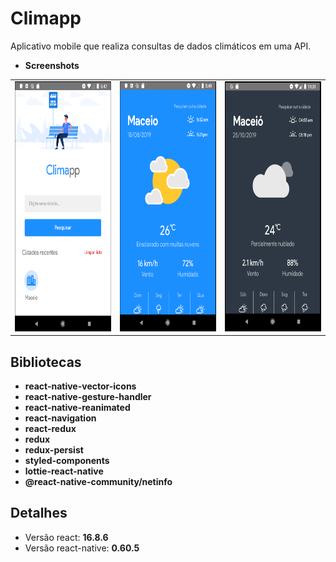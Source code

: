 # Climapp

Aplicativo mobile que realiza consultas de dados climáticos em uma API.

* **Screenshots**
<table>
  <tr align="center">
    <td><img src="https://github.com/flame-studio/Climapp/blob/master/screen1.PNG" width="240" height="400">      </td>
    <td><img src="https://github.com/flame-studio/Climapp/blob/master/screen2.PNG" width="240" height="400">      </td>
    <td><img src="https://github.com/flame-studio/Climapp/blob/master/1.PNG" width="240" height="400">      </td>
  </tr>
</table>

## Bibliotecas
* **react-native-vector-icons**
* **react-native-gesture-handler**
* **react-native-reanimated**
* **react-navigation**
* **react-redux**
* **redux**
* **redux-persist**
* **styled-components**
* **lottie-react-native**
* **@react-native-community/netinfo**

## Detalhes
* Versão react: **16.8.6**
* Versão react-native: **0.60.5**
